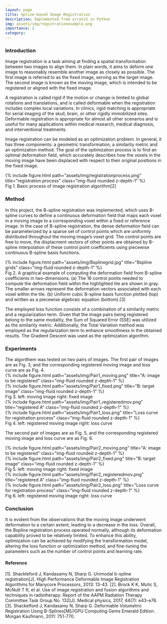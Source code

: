 ```yaml
---
layout: page
title: Spline-based Image Registration
description: Implemented from scratch in Python
img: assets/img/registrationexample.png
importance: 2
category: 
---
```


<h3 class="container-title"> Introduction </h3>
Image registration is a task aiming at finding a spatial transformation between two images to align them. In plain words, it aims to deform one image to reasonably resemble another image as closely as possible. The first image is referred to as the fixed image, serving as the target image. The second image is known as the moving image, which is intended to be registered or aligned with the fixed image. 

A registration is called rigid if the motion or change is limited to global rotations and translations, and is called deformable when the registration includes complex local variations. In clinics, rigid matching is appropriate for serial imaging of the skull, brain, or other rigidly immobilized sites. Deformable registration is appropriate for almost all other scenarios and is useful for many applications within medical research, medical diagnosis, and interventional treatments.

Image registration can be modeled as an optimization problem. In general, it has three components: a geometric transformation, a similarity metric and an optimization method. The goal of the optimization process is to find an optimal deformation field, which accurately describes how the voxels in the moving image have been displaced with respect to their original positions in the fixed image. 

<div class="row">
    <div class="col-sm-8 mt-3 mt-md-0">
        {% include figure.html path="assets/img/registrationprocess.png" title="registration process" class="img-fluid rounded z-depth-1" %}
    </div>
</div>
<div class="caption">
    Fig 1. Basic process of image registration algorithm[2]
</div>

<h3 class="container-title"> Method </h3>

In this project, the B-spline registration was implemented, which uses B-spline curves to define a continuous deformation field that maps each voxel in a moving image to a corresponding voxel within a fixed or reference image. In the case of B-spline registration, the dense deformation field can be parameterized by a sparse set of control points which are uniformly distributed throughout the moving image’s voxel grid. The control points are free to move, the displacment vectors of other points are obtained by B-spline interpolation of these control point coefficients using piecewise continuous B-spline basis functions. 

<div class="row">
    <div class="col-sm-8 mt-3 mt-md-0">
        {% include figure.html path="assets/img/Bsplinegrid.jpg" title="Bspline grids" class="img-fluid rounded z-depth-1" %}
    </div>
</div>
<div class="caption">
    Fig 2.  A graphical example of computing the deformation field from B-spline coefficients in two-dimensions. (a) The 16 control points needed to compute the deformation field within the highlighted tile are shown in gray. The smaller arrows represent the deformation vectors associated with each voxel within the tile. (b) Uniform cubic B-spline basis function plotted (top) and written as a piecewise algebraic equation (bottom).[3]
</div>

The employed loss function consists of a combination of a similarity metric and a regularization term. Given that the image pairs being registered belong to the same modality, the Sum of Squared Error (SSE) was utilized as the similarity metric. Additionally, the Total Variation method was employed as the regularization term to enhance smoothness in the obtained results. The Gradient Descent was used as the optimization algorithm. 

<h3 class="container-title"> Experiments </h3>
The algorithem was tested on two pairs of images.
The first pair of images are as Fig. 3, and the corresponding registered moving image and loss curve are as Fig. 4. 

<div class="row">
    <div class="col-sm-4 mt-3 mt-md-0">
        {% include figure.html path="assets/img/Pair1_moving.png" title="A: image to be registered" class="img-fluid rounded z-depth-1" %}
    </div>
    <div class="col-sm-4 mt-3 mt-md-0">
        {% include figure.html path="assets/img/Pair1_fixed.png" title="B: target image" class="img-fluid rounded z-depth-1" %}
    </div>
</div>
<div class="caption">
    Fig 3. left: moving image    right: fixed image
</div>

<div class="row">
    <div class="col-sm-4 mt-3 mt-md-0">
        {% include figure.html path="assets/img/Pair1_registeredmov.png" title="registered A" class="img-fluid rounded z-depth-1" %}
    </div>
    <div class="col-sm-4 mt-3 mt-md-0">
        {% include figure.html path="assets/img/Pair1_loss.png" title="Loss curve for registration process" class="img-fluid rounded z-depth-1" %}
    </div>
</div>
<div class="caption">
    Fig 4. left: registered moving image     right: loss curve
</div>

The second pair of images are as Fig. 5, and the corresponding registered moving image and loss curve are as Fig. 6. 

<div class="row">
    <div class="col-sm-4 mt-3 mt-md-0">
        {% include figure.html path="assets/img/Pair2_moving.png" title="A: image to be registered" class="img-fluid rounded z-depth-1" %}
    </div>
    <div class="col-sm-4 mt-3 mt-md-0">
        {% include figure.html path="assets/img/Pair2_fixed.png" title="B: target image" class="img-fluid rounded z-depth-1" %}
    </div>
</div>
<div class="caption">
    Fig 5. left: moving image    right: fixed image
</div>


<div class="row">
    <div class="col-sm-4 mt-3 mt-md-0">
        {% include figure.html path="assets/img/Pair2_registeredmov.png" title="registered A" class="img-fluid rounded z-depth-1" %}
    </div>
    <div class="col-sm-4 mt-3 mt-md-0">
        {% include figure.html path="assets/img/Pair2_loss.png" title="Loss curve for registration process" class="img-fluid rounded z-depth-1" %}
    </div>
</div>
<div class="caption">
    Fig 6. left: registered moving image     right: loss curve
</div>


<h3 class="container-title"> Conclusion </h3>

It is evident from the observations that the moving image underwent deformation to a certain extent, leading to a decrease in the loss. Overall, the Bspline registration process operated normally, although its deformation capability proved to be relatively limited. To enhance this ability, optimization can be achieved by modifying the transformation model, altering the loss function or optimization method, and fine-tuning the parameters such as the number of control points and learning rate.




<h4 class="container-title"> Reference </h4>
[1]. Shackleford J, Kandasamy N, Sharp G. Unimodal b-spline registration[J]. High Performance Deformable Image Registration Algorithms for Manycore Processors, 2013: 13-43.
[2]. Brock K K, Mutic S, McNutt T R, et al. Use of image registration and fusion algorithms and techniques in radiotherapy: Report of the AAPM Radiation Therapy Committee Task Group No. 132[J]. Medical physics, 2017, 44(7): e43-e76.
[3]. Shackelford J, Kandasamy N, Sharp G. Deformable Volumetric Registration Using B-Splines[M]//GPU Computing Gems Emerald Edition. Morgan Kaufmann, 2011: 751-770.

